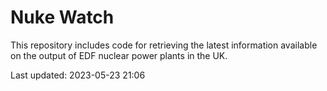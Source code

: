 # Nuke Watch

This repository includes code for retrieving the latest information available on the output of EDF nuclear power plants in the UK.

Last updated: 2023-05-23 21:06